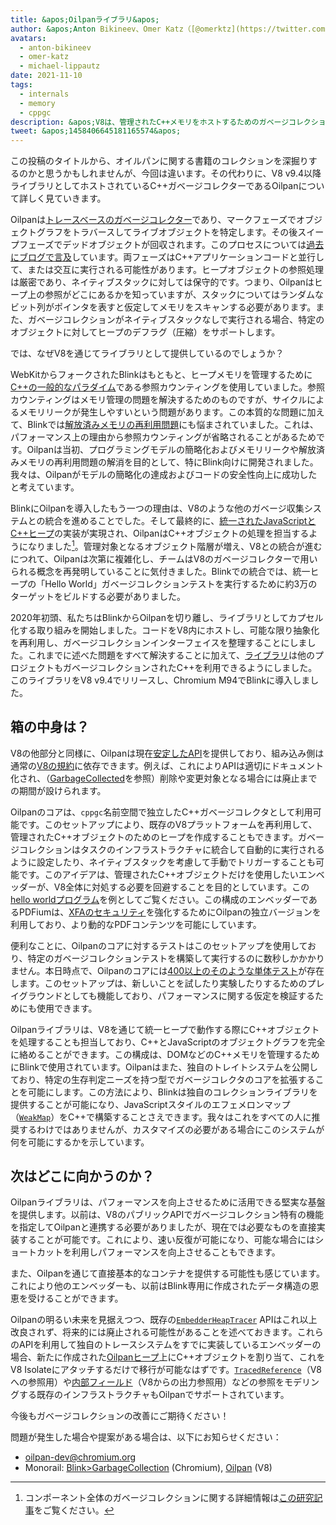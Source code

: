 ```yaml
---
title: &apos;Oilpanライブラリ&apos;
author: &apos;Anton Bikineev、Omer Katz（[@omerktz](https://twitter.com/omerktz)）、Michael Lippautz（[@mlippautz](https://twitter.com/mlippautz)）効率的で効果的なファイル移動者たち&apos;
avatars:
  - anton-bikineev
  - omer-katz
  - michael-lippautz
date: 2021-11-10
tags:
  - internals
  - memory
  - cppgc
description: &apos;V8は、管理されたC++メモリをホストするためのガベージコレクションライブラリOilpanを搭載しています。&apos;
tweet: &apos;1458406645181165574&apos;
---
```


この投稿のタイトルから、オイルパンに関する書籍のコレクションを深掘りするのかと思うかもしれませんが、今回は違います。その代わりに、V8 v9.4以降ライブラリとしてホストされているC++ガベージコレクターであるOilpanについて詳しく見ていきます。

<!--truncate-->
Oilpanは[トレースベースのガベージコレクター](https://en.wikipedia.org/wiki/Tracing_garbage_collection)であり、マークフェーズでオブジェクトグラフをトラバースしてライブオブジェクトを特定します。その後スイープフェーズでデッドオブジェクトが回収されます。このプロセスについては[過去にブログで言及](https://v8.dev/blog/high-performance-cpp-gc)しています。両フェーズはC++アプリケーションコードと並行して、または交互に実行される可能性があります。ヒープオブジェクトの参照処理は厳密であり、ネイティブスタックに対しては保守的です。つまり、Oilpanはヒープ上の参照がどこにあるかを知っていますが、スタックについてはランダムなビット列がポインタを表すと仮定してメモリをスキャンする必要があります。また、ガベージコレクションがネイティブスタックなしで実行される場合、特定のオブジェクトに対してヒープのデフラグ（圧縮）をサポートします。

では、なぜV8を通じてライブラリとして提供しているのでしょうか？

WebKitからフォークされたBlinkはもともと、ヒープメモリを管理するために[C++の一般的なパラダイム](https://en.cppreference.com/w/cpp/memory/shared_ptr)である参照カウンティングを使用していました。参照カウンティングはメモリ管理の問題を解決するためのものですが、サイクルによるメモリリークが発生しやすいという問題があります。この本質的な問題に加えて、Blinkでは[解放済みメモリの再利用問題](https://en.wikipedia.org/wiki/Dangling_pointer)にも悩まされていました。これは、パフォーマンス上の理由から参照カウンティングが省略されることがあるためです。Oilpanは当初、プログラミングモデルの簡略化およびメモリリークや解放済みメモリの再利用問題の解消を目的として、特にBlink向けに開発されました。我々は、Oilpanがモデルの簡略化の達成およびコードの安全性向上に成功したと考えています。

BlinkにOilpanを導入したもう一つの理由は、V8のような他のガベージ収集システムとの統合を進めることでした。そして最終的に、[統一されたJavaScriptとC++ヒープ](https://v8.dev/blog/tracing-js-dom)の実装が実現され、OilpanはC++オブジェクトの処理を担当するようになりました[^1]。管理対象となるオブジェクト階層が増え、V8との統合が進むにつれて、Oilpanは次第に複雑化し、チームはV8のガベージコレクターで用いられる概念を再発明していることに気付きました。Blinkでの統合では、統一ヒープの「Hello World」ガベージコレクションテストを実行するために約3万のターゲットをビルドする必要がありました。

2020年初頭、私たちはBlinkからOilpanを切り離し、ライブラリとしてカプセル化する取り組みを開始しました。コードをV8内にホストし、可能な限り抽象化を再利用し、ガベージコレクションインターフェイスを整理することにしました。これまでに述べた問題をすべて解決することに加えて、[ライブラリ](https://docs.google.com/document/d/1ylZ25WF82emOwmi_Pg-uU6BI1A-mIbX_MG9V87OFRD8/)は他のプロジェクトもガベージコレクションされたC++を利用できるようにしました。このライブラリをV8 v9.4でリリースし、Chromium M94でBlinkに導入しました。

## 箱の中身は？

V8の他部分と同様に、Oilpanは現在[安定したAPI](https://chromium.googlesource.com/v8/v8.git/+/HEAD/include/cppgc/)を提供しており、組み込み側は通常の[V8の規約](https://v8.dev/docs/api)に依存できます。例えば、これによりAPIは適切にドキュメント化され、（[GarbageCollected](https://chromium.googlesource.com/v8/v8.git/+/main/include/cppgc/garbage-collected.h#17)を参照）削除や変更対象となる場合には廃止までの期間が設けられます。

Oilpanのコアは、`cppgc`名前空間で独立したC++ガベージコレクタとして利用可能です。このセットアップにより、既存のV8プラットフォームを再利用して、管理されたC++オブジェクトのためのヒープを作成することもできます。ガベージコレクションはタスクのインフラストラクチャに統合して自動的に実行されるように設定したり、ネイティブスタックを考慮して手動でトリガーすることも可能です。このアイデアは、管理されたC++オブジェクトだけを使用したいエンベッダーが、V8全体に対処する必要を回避することを目的としています。この[hello worldプログラム](https://chromium.googlesource.com/v8/v8.git/+/main/samples/cppgc/hello-world.cc)を例としてご覧ください。この構成のエンベッダーであるPDFiumは、[XFAのセキュリティ](https://groups.google.com/a/chromium.org/g/chromium-dev/c/RAqBXZWsADo/m/9NH0uGqCAAAJ?utm_medium=email&utm_source=footer)を強化するためにOilpanの独立バージョンを利用しており、より動的なPDFコンテンツを可能にしています。

便利なことに、Oilpanのコアに対するテストはこのセットアップを使用しており、特定のガベージコレクションテストを構築して実行するのに数秒しかかかりません。本日時点で、Oilpanのコアには[400以上のそのような単体テスト](https://source.chromium.org/chromium/chromium/src/+/main:v8/test/unittests/heap/cppgc/)が存在します。このセットアップは、新しいことを試したり実験したりするためのプレイグラウンドとしても機能しており、パフォーマンスに関する仮定を検証するためにも使用できます。

Oilpanライブラリは、V8を通じて統一ヒープで動作する際にC++オブジェクトを処理することも担当しており、C++とJavaScriptのオブジェクトグラフを完全に絡めることができます。この構成は、DOMなどのC++メモリを管理するためにBlinkで使用されています。Oilpanはまた、独自のトレイトシステムを公開しており、特定の生存判定ニーズを持つ型でガベージコレクタのコアを拡張することを可能にします。この方法により、Blinkは独自のコレクションライブラリを提供することが可能になり、JavaScriptスタイルのエフェメロンマップ（[`WeakMap`](https://developer.mozilla.org/en-US/docs/Web/JavaScript/Reference/Global_Objects/WeakMap)）をC++で構築することさえできます。我々はこれをすべての人に推奨するわけではありませんが、カスタマイズの必要がある場合にこのシステムが何を可能にするかを示しています。

## 次はどこに向かうのか？

Oilpanライブラリは、パフォーマンスを向上させるために活用できる堅実な基盤を提供します。以前は、V8のパブリックAPIでガベージコレクション特有の機能を指定してOilpanと連携する必要がありましたが、現在では必要なものを直接実装することが可能です。これにより、速い反復が可能になり、可能な場合にはショートカットを利用しパフォーマンスを向上させることもできます。

また、Oilpanを通じて直接基本的なコンテナを提供する可能性も感じています。これにより他のエンベッダーも、以前はBlink専用に作成されたデータ構造の恩恵を受けることができます。

Oilpanの明るい未来を見据えつつ、既存の[`EmbedderHeapTracer`](https://source.chromium.org/chromium/chromium/src/+/main:v8/include/v8-embedder-heap.h;l=75) APIはこれ以上改良されず、将来的には廃止される可能性があることを述べておきます。これらのAPIを利用して独自のトレースシステムをすでに実装しているエンベッダーの場合、新たに作成された[Oilpanヒープ](https://source.chromium.org/chromium/chromium/src/+/main:v8/include/v8-cppgc.h;l=91)上にC++オブジェクトを割り当て、これをV8 Isolateにアタッチするだけで移行が可能なはずです。[`TracedReference`](https://source.chromium.org/chromium/chromium/src/+/main:v8/include/v8-traced-handle.h;l=334)（V8への参照用）や[内部フィールド](https://source.chromium.org/chromium/chromium/src/+/main:v8/include/v8-object.h;l=502)（V8からの出力参照用）などの参照をモデリングする既存のインフラストラクチャもOilpanでサポートされています。

今後もガベージコレクションの改善にご期待ください！

問題が発生した場合や提案がある場合は、以下にお知らせください：

- [oilpan-dev@chromium.org](mailto:oilpan-dev@chromium.org)
- Monorail: [Blink>GarbageCollection](https://bugs.chromium.org/p/chromium/issues/entry?template=Defect+report+from+user&components=Blink%3EGarbageCollection) (Chromium), [Oilpan](https://bugs.chromium.org/p/v8/issues/entry?template=Defect+report+from+user&components=Oilpan) (V8)

[^1]: コンポーネント全体のガベージコレクションに関する詳細情報は[この研究記事](https://research.google/pubs/pub48052/)をご覧ください。
